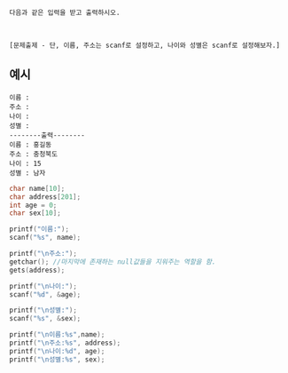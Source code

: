     다음과 같은 입력을 받고 출력하시오.



    [문제출제 - 단, 이름, 주소는 scanf로 설정하고, 나이와 성별은 scanf로 설정해보자.]



## 예시
    이름 :
    주소 :
    나이 :
    성별 :
    --------출력--------
    이름 : 홍길동
    주소 : 충청북도
    나이 : 15
    성별 : 남자


```c
char name[10];
char address[201];
int age = 0;
char sex[10];

printf("이름:");
scanf("%s", name);

printf("\n주소:");
getchar(); //마지막에 존재하는 null값들을 지워주는 역할을 함.
gets(address);

printf("\n나이:");
scanf("%d", &age);

printf("\n성별:");
scanf("%s", &sex);

printf("\n이름:%s",name);
printf("\n주소:%s", address);
printf("\n나이:%d", age);
printf("\n성별:%s", sex);

```

